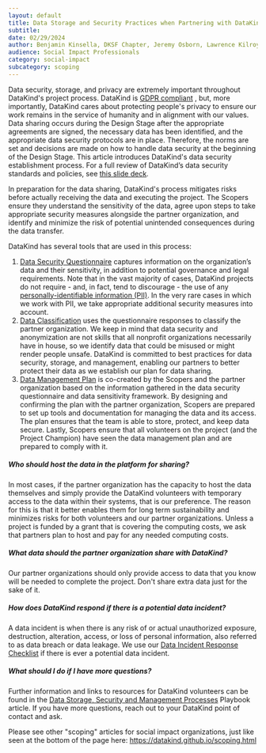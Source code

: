 ```yaml
---
layout: default
title: Data Storage and Security Practices when Partnering with DataKind
subtitle:
date: 02/29/2024
author: Benjamin Kinsella, DKSF Chapter, Jeremy Osborn, Lawrence Kilroy, William Ratcliff, Dulcie Vousden, Edwin Zhang
audience: Social Impact Professionals
category: social-impact
subcategory: scoping
---
```


Data security, storage, and privacy are extremely important throughout DataKind's project process. DataKind is [GDPR compliant](https://gdpr.eu/) , but, more importantly, DataKind cares about protecting people's privacy to ensure our work remains in the service of humanity and in alignment with our values. Data sharing occurs during the Design Stage after the appropriate agreements are signed, the necessary data has been identified, and the appropriate data security protocols are in place. Therefore, the norms are set and decisions are made on how to handle data security at the beginning of the Design Stage. This article introduces DataKind's data security establishment process. For a full review of DataKind’s data security standards and policies, see [this slide deck](https://drive.google.com/file/d/19H5Oeyfut1enu2H4v7-lw6MFQ0IpOznk/view?usp=sharing).


In preparation for the data sharing, DataKind's process mitigates risks before actually receiving the data and executing the project. The Scopers ensure they understand the sensitivity of the data, agree upon steps to take appropriate security measures alongside the partner organization, and identify and minimize the risk of potential unintended consequences during the data transfer. 


DataKind has several tools that are used in this process:


1. [Data Security Questionnaire](https://forms.gle/ZzghML8NoZRD82Jr5) captures information on the organization’s data and their sensitivity, in addition to potential governance and legal requirements. Note that in the vast majority of cases, DataKind projects do not require \- and, in fact, tend to discourage \- the use of any [personally\-identifiable information (PII)](https://en.wikipedia.org/wiki/Personal_data). In the very rare cases in which we work with PII, we take appropriate additional security measures into account.
2. [Data Classification](https://drive.google.com/file/d/11sfuF1sDjFCa2-DbTGaArs8KJK3mhmN3/view?usp=sharing) uses the questionnaire responses to classify the partner organization. We keep in mind that data security and anonymization are not skills that all nonprofit organizations necessarily have in house, so we identify data that could be misused or might render people unsafe. DataKind is committed to best practices for data security, storage, and management, enabling our partners to better protect their data as we establish our plan for data sharing.
3. [Data Management Plan](https://docs.google.com/document/d/12U4ptw1EGIzc2T2LzT1jOLQD51Q-qJj4JfIhMLt5iHw/edit?usp=sharing) is co\-created by the Scopers and the partner organization based on the information gathered in the data security questionnaire and data sensitivity framework. By designing and confirming the plan with the partner organization, Scopers are prepared to set up tools and documentation for managing the data and its access. The plan ensures that the team is able to store, protect, and keep data secure. Lastly, Scopers ensure that all volunteers on the project (and the Project Champion) have seen the data management plan and are prepared to comply with it.


##### Who should host the data in the platform for sharing?


In most cases, if the partner organization has the capacity to host the data themselves and simply provide the DataKind volunteers with temporary access to the data within their systems, that is our preference. The reason for this is that it better enables them for long term sustainability and minimizes risks for both volunteers and our partner organizations. Unless a project is funded by a grant that is covering the computing costs, we ask that partners plan to host and pay for any needed computing costs.


##### What data should the partner organization share with DataKind?


Our partner organizations should only provide access to data that you know will be needed to complete the project. Don't share extra data just for the sake of it.


##### How does DataKind respond if there is a potential data incident?


A data incident is when there is any risk of or actual unauthorized exposure, destruction, alteration, access, or loss of personal information, also referred to as data breach or data leakage. We use our [Data Incident Response Checklist](#) if there is ever a potential data incident.


##### What should I do if I have more questions?


Further information and links to resources for DataKind volunteers can be found in the [Data Storage, Security and Management Processes](#) Playbook article. If you have more questions, reach out to your DataKind point of contact and ask.


Please see other "scoping" articles for social impact organizations, just like seen at the bottom of the page here: <https://datakind.github.io/scoping.html>

